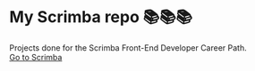 # My Scrimba repo 📚📚📚

Projects done for the Scrimba Front-End Developer Career Path.   
[Go to Scrimba](https://scrimba.com/)
